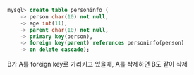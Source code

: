 ```sql
mysql> create table personinfo (
    -> person char(10) not null,
    -> age int(11),
    -> parent char(10) not null,
    -> primary key(person),
    -> foreign key(parent) references personinfo(person)
    -> on delete cascade);
```
B가 A를 foreign key로 가리키고 있을때, A를 삭제하면 B도 같이 삭제